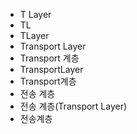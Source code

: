 ﻿- T Layer
- TL
- TLayer
- Transport Layer
- Transport 계층
- TransportLayer
- Transport계층
- 전송 계층
- 전송 계층(Transport Layer)
- 전송계층
